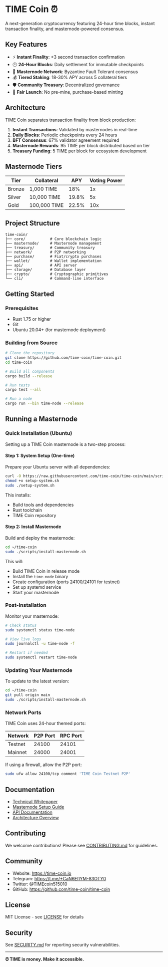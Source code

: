 # TIME Coin ⏰

A next-generation cryptocurrency featuring 24-hour time blocks, instant transaction finality, and masternode-powered consensus.

## Key Features

- ⚡ **Instant Finality**: <3 second transaction confirmation
- 🕐 **24-Hour Blocks**: Daily settlement for immutable checkpoints
- 🔗 **Masternode Network**: Byzantine Fault Tolerant consensus
- 💰 **Tiered Staking**: 18-30% APY across 5 collateral tiers
- 🛡️ **Community Treasury**: Decentralized governance
- 🚀 **Fair Launch**: No pre-mine, purchase-based minting

## Architecture

TIME Coin separates transaction finality from block production:

1. **Instant Transactions**: Validated by masternodes in real-time
2. **Daily Blocks**: Periodic checkpoints every 24 hours
3. **BFT Consensus**: 67% validator agreement required
4. **Masternode Rewards**: 95 TIME per block distributed based on tier
5. **Treasury Funding**: 5 TIME per block for ecosystem development

## Masternode Tiers

| Tier | Collateral | APY | Voting Power |
|------|-----------|-----|--------------|
| Bronze | 1,000 TIME | 18% | 1x |
| Silver | 10,000 TIME | 19.8% | 5x |
| Gold   | 100,000 TIME | 22.5% | 10x |

## Project Structure

```
time-coin/
├── core/           # Core blockchain logic
├── masternode/     # Masternode management
├── treasury/       # Community treasury
├── network/        # P2P networking
├── purchase/       # Fiat/crypto purchases
├── wallet/         # Wallet implementation
├── api/            # API server
├── storage/        # Database layer
├── crypto/         # Cryptographic primitives
└── cli/            # Command-line interface
```

## Getting Started

### Prerequisites

- Rust 1.75 or higher
- Git
- Ubuntu 20.04+ (for masternode deployment)

### Building from Source

```bash
# Clone the repository
git clone https://github.com/time-coin/time-coin.git
cd time-coin

# Build all components
cargo build --release

# Run tests
cargo test --all

# Run a node
cargo run --bin time-node --release
```

## Running a Masternode

### Quick Installation (Ubuntu)

Setting up a TIME Coin masternode is a two-step process:

#### Step 1: System Setup (One-time)

Prepare your Ubuntu server with all dependencies:

```bash
curl -O https://raw.githubusercontent.com/time-coin/time-coin/main/scripts/setup-system.sh
chmod +x setup-system.sh
sudo ./setup-system.sh
```

This installs:
- Build tools and dependencies
- Rust toolchain
- TIME Coin repository

#### Step 2: Install Masternode

Build and deploy the masternode:

```bash
cd ~/time-coin
sudo ./scripts/install-masternode.sh
```

This will:
- Build TIME Coin in release mode
- Install the `time-node` binary
- Create configuration (ports 24100/24101 for testnet)
- Set up systemd service
- Start your masternode

### Post-Installation

Monitor your masternode:

```bash
# Check status
sudo systemctl status time-node

# View live logs
sudo journalctl -u time-node -f

# Restart if needed
sudo systemctl restart time-node
```

### Updating Your Masternode

To update to the latest version:

```bash
cd ~/time-coin
git pull origin main
sudo ./scripts/install-masternode.sh
```

### Network Ports

TIME Coin uses 24-hour themed ports:

| Network | P2P Port | RPC Port |
|---------|----------|----------|
| Testnet | 24100 | 24101 |
| Mainnet | 24000 | 24001 |

If using a firewall, allow the P2P port:

```bash
sudo ufw allow 24100/tcp comment 'TIME Coin Testnet P2P'
```

## Documentation

- [Technical Whitepaper](docs/whitepaper-technical.md)
- [Masternode Setup Guide](docs/masternodes/setup-guide.md)
- [API Documentation](docs/api/README.md)
- [Architecture Overview](docs/architecture/README.md)

## Contributing

We welcome contributions! Please see [CONTRIBUTING.md](CONTRIBUTING.md) for guidelines.

## Community

- Website: https://time-coin.io
- Telegram: https://t.me/+CaN6EflYM-83OTY0
- Twitter: @TIMEcoin515010
- GitHub: https://github.com/time-coin/time-coin

## License

MIT License - see [LICENSE](LICENSE) for details

## Security

See [SECURITY.md](SECURITY.md) for reporting security vulnerabilities.

---

**⏰ TIME is money. Make it accessible.**
